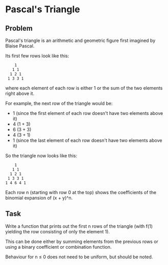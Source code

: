 # Pascal's Triangle

## Problem
Pascal's triangle is an arithmetic and geometric figure first imagined by Blaise Pascal.

Its first few rows look like this:

```
    1
   1 1
  1 2 1
 1 3 3 1
 ```

where each element of each row is either 1 or the sum of the two elements right above it.

For example, the next row of the triangle would be:

- 1   (since the first element of each row doesn't have two elements above it)
- 4   (1 + 3)
- 6   (3 + 3)
- 4   (3 + 1)
- 1   (since the last element of each row doesn't have two elements above it)

So the triangle now looks like this:

```
    1
   1 1
  1 2 1
 1 3 3 1
1 4 6 4 1
```

Each row n (starting with row 0 at the top) shows the coefficients of the binomial expansion of (x + y)^n.

## Task
Write a function that prints out the first n rows of the triangle (with f(1)   yielding the row consisting of only the element 1).

This can be done either by summing elements from the previous rows or using a binary coefficient or combination function.

Behaviour for n ≤ 0 does not need to be uniform, but should be noted.
